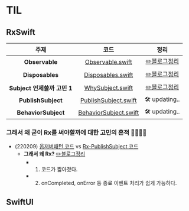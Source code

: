 # TIL

## RxSwift
|주제|코드|정리|
|:---:|:---:|:---:|
|**Observable**|[Observable.swift](RxSwift/RxSwiftTIL/0_CreateObservable.playground/Contents.swift)|[✏️블로그정리](https://velog.io/@iammiori/RxSwift-1a)|
|**Disposables**|[Disposables.swift](RxSwift/RxSwiftTIL/0_CreateObservable.playground/Contents.swift)|[✏️블로그정리](https://velog.io/@iammiori/RxSwift-2.-Disposables)|
|**Subject 언제쓸까 고민 1**|[WhySubject.swift](RxSwift/RxSwiftTIL/3_WhySubject.playground/Contents.swift)|[✏️블로그정리](https://velog.io/@iammiori/RxSwift-4.-Subject)|
|**PublishSubject**|[PublishSubject.swift](RxSwift/RxSwiftTIL/1_Subject.playground/Contents.swift)|🛠  updating..|
|**BehaviorSubject**|[BehaviorSubject.swift](RxSwift/RxSwiftTIL/2_BehaviorSubject.playground/Contents.swift)|🛠  updating..|

### 그래서 왜 굳이 Rx를 써야할까에 대한 고민의 흔적 🐾🐾🐾🐾
- (220209) [옵저버패턴 코드](RxSwift/RxSwiftTIL/a_ObserverPattern.playground/Contents.swift) vs  [Rx-PublishSubject 코드](RxSwift/RxSwiftTIL/a_WhyRx0.playground/Contents.swift) 
  - **그래서 왜 Rx?**   [✏️블로그정리](https://velog.io/@iammiori/Rxswift-3.-그래서-왜-굳이-Rx-첫번째-이야기)
    - 1. 코드가 짧아졌다.
    - 2. onCompleted, onError 등 종료 이벤트 처리가 쉽게 가능하다.

## SwiftUI
